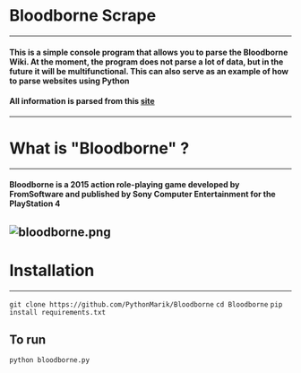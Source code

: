 # Bloodborne Scrape
---
#### This is a simple console program that allows you to parse the Bloodborne Wiki.  At the moment, the program does not parse a lot of data, but in the future it will be multifunctional. This can also serve as an example of how to parse websites using Python
#### All information is parsed from this [site](https://bloodborne.fandom.com/wiki/Bloodborne_Wiki)
--- 

# What is "Bloodborne" ? 
---
#### Bloodborne is a 2015 action role-playing game developed by FromSoftware and published by Sony Computer Entertainment for the PlayStation 4
![bloodborne.png](https://static.wikia.nocookie.net/bloodborne/images/a/a7/Bloodborne-screen-04-ps4-us-10jun14.jpg/revision/latest/scale-to-width-down/670?cb=20140612001434)
---
# Installation
---
`git clone https://github.com/PythonMarik/Bloodborne`
`cd Bloodborne`
`pip install requirements.txt`
## To run
`python bloodborne.py`
